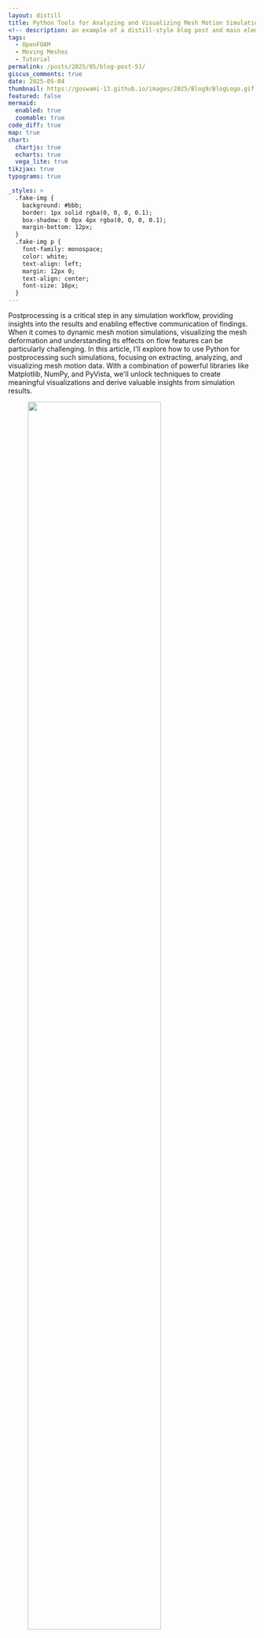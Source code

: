 ```yaml
---
layout: distill
title: Python Tools for Analyzing and Visualizing Mesh Motion Simulations
<!-- description: an example of a distill-style blog post and main elements -->
tags: 
  - OpenFOAM
  - Moving Meshes
  - Tutorial
permalink: /posts/2025/05/blog-post-51/
giscus_comments: true
date: 2025-05-04
thumbnail: https://goswami-13.github.io/images/2025/Blog9/BlogLogo.gif
featured: false
mermaid:
  enabled: true
  zoomable: true
code_diff: true
map: true
chart:
  chartjs: true
  echarts: true
  vega_lite: true
tikzjax: true
typograms: true

_styles: >
  .fake-img {
    background: #bbb;
    border: 1px solid rgba(0, 0, 0, 0.1);
    box-shadow: 0 0px 4px rgba(0, 0, 0, 0.1);
    margin-bottom: 12px;
  }
  .fake-img p {
    font-family: monospace;
    color: white;
    text-align: left;
    margin: 12px 0;
    text-align: center;
    font-size: 16px;
  }
---
```


Postprocessing is a critical step in any simulation workflow, providing insights into the results and enabling effective communication of findings. When it comes to dynamic mesh motion simulations, visualizing the mesh deformation and understanding its effects on flow features can be particularly challenging. In this article, I’ll explore how to use Python for postprocessing such simulations, focusing on extracting, analyzing, and visualizing mesh motion data. With a combination of powerful libraries like Matplotlib, NumPy, and PyVista, we'll unlock techniques to create meaningful visualizations and derive valuable insights from simulation results.

<figure>
<img src="https://goswami-13.github.io/images/2025/Blog9/BlogLogo.gif" width="80%"/>
</figure>

<!--more-->

Dynamic mesh motion simulations provide valuable insights into the interaction between moving boundaries and the surrounding flow. However, the true potential of these simulations is realized only through effective postprocessing, where mesh behavior is analyzed and visualized. In this blog, we’ll focus on extracting, visualizing, and analyzing mesh motion data using Python, showcasing practical techniques to interpret complex deformations and movements. Building on the foundational tutorials from my previous blogs on setting up mesh motion simulations, this article will guide you through postprocessing workflows, enabling you to transform raw data into actionable insights.

II will build upon the tutorial cases introduced in my previous two articles. These include the simulation of flow around a heaving square cylinder (Available [here](https://github.com/goswami-13/SquareCylinderRe100)) and flow around a thin flat plate aligned parallel to the flow direction (download [here](https://github.com/goswami-13/ThinFlatPlate)).

Lets Begin!!!

# Setting Up the Environment

Before diving into postprocessing, ensure your environment is ready to handle the data efficiently. This involves installing essential Python libraries like:
* `numpy` for numerical operations,
* `matplotlib` for creating static and animated visualizations,
* `pyvista` for handling and visualizing mesh data in 3D, and
* `vtk` for working with VTK-formatted files.

For setting up your Python environment, refer to my [previous article](https://medium.com/gitconnected/building-your-python-toolbox-for-cfd-e9f2e86a02b1).

Here’s how you can set up the environment:
```python
pip install numpy matplotlib pyvista vtk
```

# Understanding motion kinematics

Beyond visualization, quantitative analysis can provide deeper insights into the dynamics of mesh motion. For instance, by visualizing the kinematics of mesh motion using Python, you can estimate the period of one pitching or heaving cycle and determine appropriate intervals for data writing. To get started, open a Jupyter notebook and import the necessary modules:
```python
import matplotlib.colors
import matplotlib.pyplot as plt
import numpy as np
import pandas as pd
import fluidfoam as fl
import scipy as sp
import os
import matplotlib.animation as animation
import pyvista as pv
import imageio
import io
%matplotlib inline

plt.rcParams.update({'font.size' : 18, 'font.family' : 'Times New Roman', "text.usetex": True})
cmap = matplotlib.colors.LinearSegmentedColormap.from_list("", ["cyan", "xkcd:azure", "blue", "xkcd:dark blue", "white", "xkcd:dark red", "red", "orange", "yellow"])
```

The motion we aim to prescribe follows a sinusoidal wave, mathematically represented as:

$$y(t) = A sin(\omega t)$$

To define the motion, let's specify the amplitude (A) and the frequency (f) of the sinusoidal wave:
```python
# Motion Xc = A Sin(2*pi*f*t)
A = 0.05
f = 1
omega = 2*np.pi*f
Times = np.arange(0, 5, 0.0004)
Xc = A*np.sin(omega*Times)
```

Finally, we can plot the motion equation along with markers representing the time intervals at which data will be saved in OpenFOAM:

```python
# Plot 
fig, ax = plt.subplots(figsize = (11, 4))
ax.plot(Times, Xc, label = r'$X_c = A \sin(2\pi f t)$', color = 'blue', linewidth = 1)
MarkEvery = 125
ax.plot(Times, Xc, 'ro', markersize = 5, label = 'Write Points', markevery = MarkEvery)
ax.axhline(y = 0, color = 'black', linestyle = '--', linewidth = 1)
ax.legend(loc='best', frameon = False); # or 'best', 'upper right', etc
ax.set_xlim([0, 5])
ax.set_ylim([-0.06, 0.1])
ax.set_ylabel(r'$X_c$')
ax.set_xlabel(r'$t$')
plt.show()
```

By visualizing this plot, you can observe the sinusoidal motion profile and identify the specific time intervals for data saving. This approach ensures that the data is captured consistently and aligns with the prescribed motion.

<figure>
<img src="https://goswami-13.github.io/images/2025/Blog9/Motion.jpeg" width="80%"/>
</figure>

# Extracting Mesh Data

The first step in postprocessing is to extract mesh motion data from your simulation. OpenFOAM typically provides this information as displacement fields (`pointDisplacement`) or velocity fields (`motionUx`), which can be processed further. For 2D simulations, the `foamToVTK` utility simplifies this process by converting OpenFOAM case data into VTK format, making it easier to handle in Python. Once converted, you can use Python libraries like `pyvista` to load and manipulate the data.

However, not all simulations are strictly 2D, and extracting meaningful slices or surfaces from 3D simulations is often necessary. OpenFOAM offers an efficient way to achieve this using the `surfaces` function object. This tool allows you to extract two-dimensional slices or surfaces from the dataset. To configure it, create a file named `<Case>/system/surfaces` and set it up as shown below:

```bash
surfaces
{
    type            surfaces;
    libs            ("libsampling.so");
    writeControl   	timeStep;
    writeInterval   10;

    surfaceFormat   vtk;
    fields          (p U);

    interpolationScheme cellPoint;

    surfaces
    {
        zNormal
        {
            type        cuttingPlane;
            point       (0 0 0.05);
            normal      (0 0 1);
            interpolate true;
        }
    };
};
```

You can use this function object during runtime to extract surfaces at specified `writeIntervals`, or, as in this case, use it as a postprocessing tool after completing your simulation. For instance, if your simulation has reached statistical convergence, you can save surfaces for 50 time directories as follows:
```bash
goswami@ME:/mnt/f/Moving_Meshes_OFTest/Org/Org$ ls
0        4.56315  4.96315  5.36315  5.76315  6.16315  6.56315  6.96315  7.36315  7.76315  8.16315
4.24315  4.64315  5.04315  5.44315  5.84315  6.24315  6.64315  7.04315  7.44315  7.84315  constant
4.32315  4.72315  5.12315  5.52315  5.92315  6.32315  6.72315  7.12315  7.52315  7.92315  foam.foam
4.40315  4.80315  5.20315  5.60315  6.00315  6.40315  6.80315  7.20315  7.60315  8.00315  system
4.48315  4.88315  5.28315  5.68315  6.08315  6.48315  6.88315  7.28315  7.68315  8.08315
```

Once your case is set up, open an OpenFOAM-sourced terminal and execute the following command:
```bash
pimpleFoam -postProcess -func surfaces
```

This command will process the simulation results and write the pressure and velocity data for the specified slice at each time directory. The output will be stored in the `<Case>/postProcessing/surfaces/` directory. A sample output might look like this:
```bash
goswami@ME:/mnt/f/Moving_Meshes_OFTest/Org/Org/postProcessing/surfaces$ ls
4.24315  4.56315  4.88315  5.20315  5.52315  5.84315  6.16315  6.48315  6.80315  7.12315  7.44315  7.76315  8.08315
4.32315  4.64315  4.96315  5.28315  5.60315  5.92315  6.24315  6.56315  6.88315  7.20315  7.52315  7.84315  8.16315
4.40315  4.72315  5.04315  5.36315  5.68315  6.00315  6.32315  6.64315  6.96315  7.28315  7.60315  7.92315
4.48315  4.80315  5.12315  5.44315  5.76315  6.08315  6.40315  6.72315  7.04315  7.36315  7.68315  8.00315
```

Each time directory will contain files for the extracted surfaces. For example:

```bash
goswami@ME:/mnt/f/Moving_Meshes_OFTest/Org/Org/postProcessing/surfaces$ tree 4.24315/
4.24315/
└── zNormal.vtp
```

Here, `zNormal.vtp` is the VTK file containing the pressure and velocity data for the slice at the specified time step.

Now, let's move to postprocessing in Python. Start by setting up the path variables and constants in your Jupyter notebook. These will help you organize and access the data efficiently in your analysis workflow.
```python
# Path Variables 
Path = 'F:/Moving_Meshes_OFTest/Org/Org/postProcessing/surfaces/'
save_path = 'F:/Moving_Meshes_OFTest/Org/'
save_Blog = 'F:/E_Drive/Blog_Posts/2025_Blogs/Blog9/'
Files = os.listdir(Path)

# Constants
d = 0.1
Ub = 1
```

To begin, load the data from a single VTK file using the following code:
```python
Data = pv.read(Path + Files[0] + '/zNormal.vtp')
grid = Data.points
x = grid[:,0]
y = grid[:,1]
z = grid[:,2]
rows, columns = np.shape(grid)
print('rows = ', rows, 'columns = ', columns)
```

To extract and compute the vorticity for all time steps, use `PyVista` within a loop. This approach enables the creation of a matrix containing the vorticity data:
```python
Data = pv.read(Path + Files[0] + '/zNormal.vtp')
grid = Data.points
x = grid[:,0]
y = grid[:,1]
z = grid[:,2]
rows, columns = np.shape(grid)
print('rows = ', rows, 'columns = ', columns)

### For U
Snaps = len(Files)
data_Vort = np.zeros((rows,Snaps-1))
grid_x = np.zeros((rows,Snaps-1))
grid_y = np.zeros((rows,Snaps-1))
grid_z = np.zeros((rows,Snaps-1))
for i in np.arange(0,Snaps-1):
    data = pv.read(Path + Files[i] + '/zNormal.vtp')
    grid = data.points
    grid_x[:,i:i+1] = np.reshape(grid[:,0], (rows,1), order='F')
    grid_y[:,i:i+1] = np.reshape(grid[:,1], (rows,1), order='F')
    grid_z[:,i:i+1] = np.reshape(grid[:,2], (rows,1), order='F')
    gradData = data.compute_derivative('U', vorticity=True)
    grad_pyvis = gradData.point_data['vorticity']
    data_Vort[:,i:i+1] = np.reshape(grad_pyvis[:,2], (rows,1), order='F')

np.save(save_path + 'VortZ.npy', data_Vort)
np.save(save_path + 'grid_x.npy', grid_x)
np.save(save_path + 'grid_y.npy', grid_y)
np.save(save_path + 'grid_z.npy', grid_z)
```

After extracting the data, visualize the vorticity field with a contour plot:
```python
Contour = 0
A = 0.05/0.1
Omega = 2*np.pi

fig, ax = plt.subplots(figsize=(11, 4))
p = ax.tricontourf(grid_x[:,Contour]/0.1, grid_y[:, Contour]/0.1, data_Vort[:,Contour]*(d/Ub), 
                   levels = 1001, vmin=-1.8, vmax=1.8, cmap = cmap)
patches = []
patches.append(plt.Rectangle((-0.5, (A*np.sin(Omega*float(Files[Contour])))-0.5), 1, 1, 
                             ec='k', color='white', zorder=2))
ax.add_patch(patches[0])
ax.xaxis.set_tick_params(direction='in', which='both')
ax.yaxis.set_tick_params(direction='in', which='both')
ax.xaxis.set_ticks_position('both')
ax.yaxis.set_ticks_position('both')
ax.set_xlim(-1, 20)
ax.set_ylim(-5, 5)
ax.set_aspect('equal')
ax.set_xlabel(r'$x/d$')
ax.set_ylabel(r'$y/d$')
fig.set_tight_layout(True)
plt.savefig(save_Blog + 'SqCylPlot.jpeg', dpi = 600, bbox_inches = 'tight')
plt.show()
```

<figure>
<img src="https://goswami-13.github.io/images/2025/Blog9/SqCylPlot.jpeg" width="80%"/>
</figure>

Since we are working with moving meshes, it’s crucial to account for the prescribed motion. For a sinusoidal motion, the position of the square cylinder at any time instant can be calculated using:

$$X_c = A sin(\omega T)$$

This enables precise positioning of the square cylinder patch in the plot. The same process can be followed for pure pitching and pure heaving simulations.

<figure>
<img src="https://goswami-13.github.io/images/2025/Blog9/PitchingGif.gif" width="80%"/>
</figure>

<figure>
<img src="https://goswami-13.github.io/images/2025/Blog9/HeavingGif.gif" width="80%"/>
</figure>






